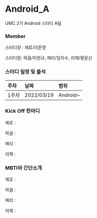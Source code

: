 # Android_A
UMC 2기 Android 스터디 A팀 

### Member
스터디장 : 제로/이준영

스터디원: 락큼/이현규, 메리/임지수, 리제/황윤선

### 스터디 일정 및 출석

|주차|날짜|범위|
|:---|:---|:---|
|1주차|2022/03/19|Android~|

### Kick Off 한마디
제로 :

락큼 :

메리 :

리제 :

### MBTI와 간단소개
제로 :

락큼 :

메리 :

리제 :
